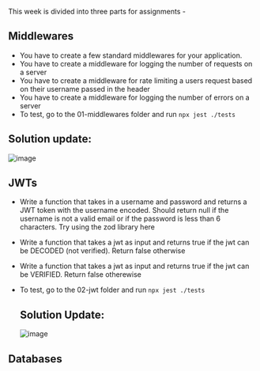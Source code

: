 This week is divided into three parts for assignments - 
## Middlewares
 - You have to create a few standard middlewares for your application.
 - You have to create a middleware for logging the number of requests on a server
 - You have to create a middleware for rate limiting a users request based on their username passed in the header
 - You have to create a middleware for logging the number of errors on a server
 - To test, go to the 01-middlewares folder and run `npx jest ./tests`
  ## Solution update:
![image](https://github.com/ankurRangi/100xDevs-cohort2-0-1/assets/32847436/34501f92-419a-4296-b40b-8c7183efc006)
 
## JWTs
 - Write a function that takes in a username and password and returns a JWT token with the username encoded. Should return null if the username is not a valid email or if the password is less than 6 characters. Try using the zod library here
 - Write a function that takes a jwt as input and returns true if the jwt can be DECODED (not verified). Return false otherwise
 - Write a function that takes a jwt as input and returns true if the jwt can be VERIFIED. Return false otherewise
 - To test, go to the 02-jwt folder and run `npx jest ./tests`

   ## Solution Update:
   ![image](https://github.com/ankurRangi/100xDevs-cohort2-0-1/assets/32847436/7965bef8-207a-46cc-bc2c-778df804dc38)


## Databases
